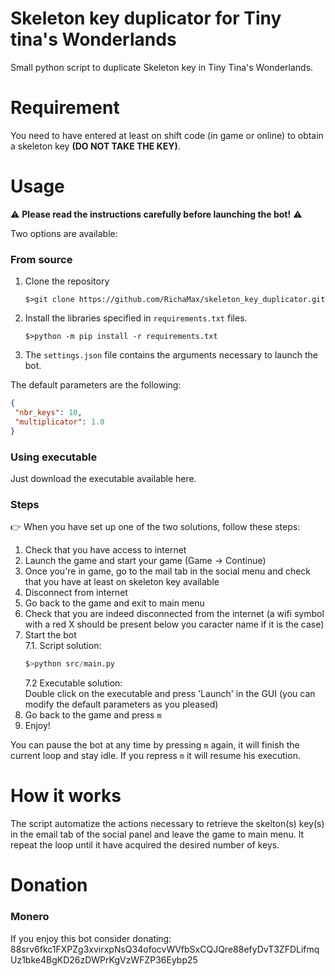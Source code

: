# Skeleton key duplicator for Tiny tina's Wonderlands
 
Small python script to duplicate Skeleton key in Tiny Tina's Wonderlands.

# Requirement

You need to have entered at least on shift code (in game or online) to obtain a skeleton key **(DO NOT TAKE THE KEY)**.

# Usage

:warning: **Please read the instructions carefully before launching the bot!** :warning:

Two options are available:

### From source 
1. Clone the repository
    ```
    $>git clone https://github.com/RichaMax/skeleton_key_duplicator.git
    ```
2. Install the libraries specified in `requirements.txt` files.
    ```
    $>python -m pip install -r requirements.txt
    ```
3. The `settings.json` file contains the arguments necessary to launch the bot.

The default parameters are the following:
   ```json
   {
    "nbr_keys": 10,
    "multiplicator": 1.0
   }
   ```

### Using executable

Just download the executable available here.

### Steps
:point_right: When you have set up one of the two solutions, follow these steps:

 1. Check that you have access to internet
 2. Launch the game and start your game (Game -> Continue) 
 3. Once you're in game, go to the mail tab in the social menu and check that you have at least on skeleton key available
 4. Disconnect from internet
 5. Go back to the game and exit to main menu
 6. Check that you are indeed disconnected from the internet (a wifi symbol with a red X should be present below you caracter name if it is the case)
 7. Start the bot  
  7.1. Script solution:  
    ```python
    $>python src/main.py
    ```  
    7.2 Executable solution:  
        Double click on the executable and press 'Launch' in the GUI (you can modify the default parameters as you pleased)  
 8. Go back to the game and press `m`
 9. Enjoy!

You can pause the bot at any time by pressing `m` again, it will finish the current loop and stay idle. If you repress `m` it will resume his execution. 

# How it works

The script automatize the actions necessary to retrieve the skelton(s) key(s) in the email tab of the social panel and leave the game to main menu. It repeat the loop until it have acquired the desired number of keys.

# Donation
### Monero
If you enjoy this bot consider donating: 88srv6fkc1FXPZg3xvirxpNsQ34ofocvWVfbSxCQJQre88efyDvT3ZFDLifmqUz1bke4BgKD26zDWPrKgVzWFZP36Eybp25

